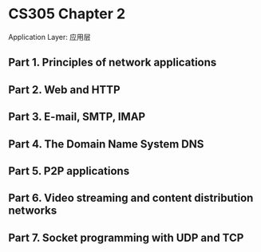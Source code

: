 # CS305 Chapter 2

Application Layer: 应用层

## Part 1. Principles of network applications

## Part 2. Web and HTTP

## Part 3. E-mail, SMTP, IMAP

## Part 4. The Domain Name System DNS

## Part 5. P2P applications

## Part 6. Video streaming and content distribution networks

## Part 7. Socket programming with UDP and TCP